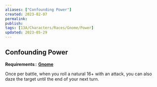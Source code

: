 ```yaml
---
aliases: ["Confounding Power"]
created: 2023-02-07
permalink: 
publish: 
tags: [13A/Characters/Races/Gnome/Power]
updated: 2023-05-29
---
```


## Confounding Power

**Requirements**:: **[Gnome](Compendium/13A/Races/Gnome.md)**

Once per battle, when you roll a natural 16+ with an attack, you can also daze the target until the end of your next turn.
